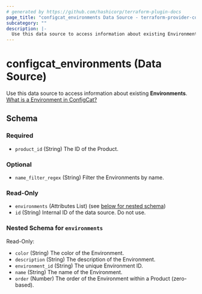 ```yaml
---
# generated by https://github.com/hashicorp/terraform-plugin-docs
page_title: "configcat_environments Data Source - terraform-provider-configcat"
subcategory: ""
description: |-
  Use this data source to access information about existing Environments. What is a Environment in ConfigCat? https://configcat.com/docs/main-concepts
---
```


# configcat_environments (Data Source)

Use this data source to access information about existing **Environments**. [What is a Environment in ConfigCat?](https://configcat.com/docs/main-concepts)



<!-- schema generated by tfplugindocs -->
## Schema

### Required

- `product_id` (String) The ID of the Product.

### Optional

- `name_filter_regex` (String) Filter the Environments by name.

### Read-Only

- `environments` (Attributes List) (see [below for nested schema](#nestedatt--environments))
- `id` (String) Internal ID of the data source. Do not use.

<a id="nestedatt--environments"></a>
### Nested Schema for `environments`

Read-Only:

- `color` (String) The color of the Environment.
- `description` (String) The description of the Environment.
- `environment_id` (String) The unique Environment ID.
- `name` (String) The name of the Environment.
- `order` (Number) The order of the Environment within a Product (zero-based).
